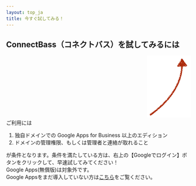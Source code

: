 ```yaml
---
layout: top_ja
title: 今すぐ試してみる！
---
```


<div class="row">
  <div class="col-md-9">
	<h2><span class="logoTypoPrefix">Connect</span><span class="logoTypoSuffix">Bass</span>（コネクトバス）を試してみるには</h2>
  </div>
  <div class="col-md-3" align="right">
	<img src="/assets/img/redarrow.png">
  </div>
</div>
ご利用には

1. 独自ドメインでの Google Apps for Business 以上のエディション
1. ドメインの管理権限、もしくは管理者と連絡が取れること

が条件となります。条件を満たしている方は、右上の【Googleでログイン】ボタンをクリックして、早速試してみてください！  
Google Apps(無償版)は対象外です。  
Google Appsをまだ導入していない方は[こちら](apps.html)をご覧ください。
